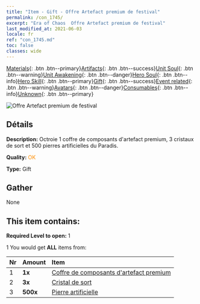 ```yaml
---
title: "Item - Gift - Offre Artefact premium de festival"
permalink: /con_1745/
excerpt: "Era of Chaos  Offre Artefact premium de festival"
last_modified_at: 2021-06-03
locale: fr
ref: "con_1745.md"
toc: false
classes: wide
---
```

 [Materials](/ItemsFR/){: .btn .btn--primary}[Artifacts](/ItemsFR/Artifacts/){: .btn .btn--success}[Unit Soul](/ItemsFR/UnitSoul/){: .btn .btn--warning}[Unit Awakening](/ItemsFR/UnitAwakening/){: .btn .btn--danger}[Hero Soul](/ItemsFR/HeroSoul/){: .btn .btn--info}[Hero Skill](/ItemsFR/HeroSkill/){: .btn .btn--primary}[Gift](/ItemsFR/Gift/){: .btn .btn--success}[Event related](/ItemsFR/Events/){: .btn .btn--warning}[Avatars](/ItemsFR/Avatars/){: .btn .btn--danger}[Consumables](/ItemsFR/Consumables/){: .btn .btn--info}[Unknown](/ItemsFR/Unknown/){: .btn .btn--primary}

 ![Offre Artefact premium de festival](/images/t/i_907048.png)

## Détails
 **Description:** Octroie 1 coffre de composants d'artefact premium, 3 cristaux de sort et 500 pierres artificielles du Paradis.

 **Quality:** <span style="color: #FF8C00">OK</span>

 **Type:** Gift

## Gather

  None

## This item contains:

 **Required Level to open:** 1

 1 You would get **ALL** items  from:

  | Nr | Amount |     Item    |
  |:---|:-------|:------------|
  | 1 |  **1x** | [Coffre de composants d'artefact premium](/ItemsFR/con_1740/) |  | 
  | 2 |  **3x** | [Cristal de sort](/ItemsFR/art_189/) |  | 
  | 3 |  **500x** | [Pierre artificielle](/ItemsFR/art_188/) |  | 
